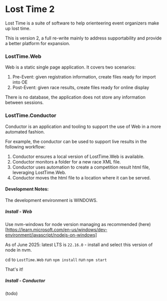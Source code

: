 # Lost Time 2

Lost Time is a suite of software to help orienteering event organizers make up lost time.

This is version 2, a full re-write mainly to address supportability and provide a better platform for expansion.

### LostTime.Web

Web is a static single page application. It covers two scenarios:

1. Pre-Event: given registration information, create files ready for import into OE
1. Post-Event: given race results, create files ready for online display

There is no database, the application does not store any information between sessions.

### LostTime.Conductor

Conductor is an application and tooling to support the use of Web in a more automated fashion.

For example, the conductor can be used to support live results in the following workflow:
1. Conductor ensures a local version of LostTime.Web is available.
1. Conductor monitors a folder for a new race XML file.
1. Conductor uses automation to create a competition result html file, leveraging LostTime.Web.
1. Conductor moves the html file to a location where it can be served.

#### Development Notes:

The development environment is WINDOWS.

##### Install - Web

Use nvm-windows for node version managing as recommended (here)[https://learn.microsoft.com/en-us/windows/dev-environment/javascript/nodejs-on-windows]

As of June 2025: latest LTS is `22.16.0` - install and select this version of node in nvm.

cd to `LostTime.Web`
run `npm install`
run `npm start`

That's it!

##### Install - Conductor

(todo)





